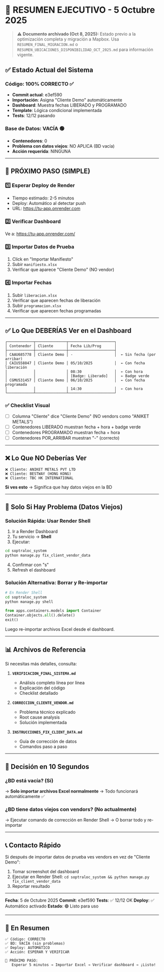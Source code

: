 # 🎯 RESUMEN EJECUTIVO - 5 Octubre 2025

> ⚠️ **Documento archivado (Oct 8, 2025):** Estado previo a la optimización completa y migración a Mapbox. Usa `RESUMEN_FINAL_MIGRACION.md` o `RESUMEN_UBICACIONES_DISPONIBILIDAD_OCT_2025.md` para información vigente.

## ✅ Estado Actual del Sistema

### Código: 100% CORRECTO ✅
- **Commit actual**: e3ef590
- **Importación**: Asigna "Cliente Demo" automáticamente
- **Dashboard**: Muestra fechas LIBERADO y PROGRAMADO
- **Template**: Lógica condicional implementada
- **Tests**: 12/12 pasando

### Base de Datos: VACÍA 🟢
- **Contenedores**: 0
- **Problema con datos viejos**: NO APLICA (BD vacía)
- **Acción requerida**: NINGUNA

---

## 🚀 PRÓXIMO PASO (SIMPLE)

### 1️⃣ Esperar Deploy de Render
- Tiempo estimado: 2-5 minutos
- Deploy: Automático al detectar push
- URL: https://tu-app.onrender.com

### 2️⃣ Verificar Dashboard
Ve a: https://tu-app.onrender.com/

### 3️⃣ Importar Datos de Prueba
1. Click en "Importar Manifiesto"
2. Subir `manifiesto.xlsx`
3. Verificar que aparece "Cliente Demo" (NO vendor)

### 4️⃣ Importar Fechas
1. Subir `liberacion.xlsx`
2. Verificar que aparecen fechas de liberación
3. Subir `programacion.xlsx`
4. Verificar que aparecen fechas programadas

---

## ✅ Lo Que DEBERÍAS Ver en el Dashboard

```
┌────────────┬──────────────┬─────────────────────┐
│ Contenedor │ Cliente      │ Fecha Lib/Prog      │
├────────────┼──────────────┼─────────────────────┤
│ CAAU685778 │ Cliente Demo │ -                   │  ← Sin fecha (por arribar)
│ CAIU558847 │ Cliente Demo │ 05/10/2025          │  ← Con fecha liberación
│            │              │ 08:30               │  ← Con hora
│            │              │ [Badge: Liberado]   │  ← Badge verde
│ CGMU531457 │ Cliente Demo │ 06/10/2025          │  ← Con fecha programada
│            │              │ 14:30               │  ← Con hora
└────────────┴──────────────┴─────────────────────┘
```

### ✅ Checklist Visual
- [ ] Columna "Cliente" dice "Cliente Demo" (NO vendors como "ANIKET METALS")
- [ ] Contenedores LIBERADO muestran fecha + hora + badge verde
- [ ] Contenedores PROGRAMADO muestran fecha + hora
- [ ] Contenedores POR_ARRIBAR muestran "-" (correcto)

---

## ❌ Lo Que NO Deberías Ver

```
❌ Cliente: ANIKET METALS PVT LTD
❌ Cliente: BESTWAY (HONG KONG)
❌ Cliente: TBC HK INTERNATIONAL
```

**Si ves esto** → Significa que hay datos viejos en la BD

---

## 🔧 Solo Si Hay Problema (Datos Viejos)

### Solución Rápida: Usar Render Shell

1. Ir a Render Dashboard
2. Tu servicio → **Shell**
3. Ejecutar:

```bash
cd soptraloc_system
python manage.py fix_client_vendor_data
```

4. Confirmar con "s"
5. Refresh el dashboard

### Solución Alternativa: Borrar y Re-importar

```bash
# En Render Shell
cd soptraloc_system
python manage.py shell
```

```python
from apps.containers.models import Container
Container.objects.all().delete()
exit()
```

Luego re-importar archivos Excel desde el dashboard.

---

## 📊 Archivos de Referencia

Si necesitas más detalles, consulta:

1. **`VERIFICACION_FINAL_SISTEMA.md`**
   - Análisis completo línea por línea
   - Explicación del código
   - Checklist detallado

2. **`CORRECCION_CLIENTE_VENDOR.md`**
   - Problema técnico explicado
   - Root cause analysis
   - Solución implementada

3. **`INSTRUCCIONES_FIX_CLIENT_DATA.md`**
   - Guía de corrección de datos
   - Comandos paso a paso

---

## 🎯 Decisión en 10 Segundos

### ¿BD está vacía? (Sí)
→ **Solo importar archivos Excel normalmente**
→ Todo funcionará automáticamente ✅

### ¿BD tiene datos viejos con vendors? (No actualmente)
→ Ejecutar comando de corrección en Render Shell
→ O borrar todo y re-importar

---

## 📞 Contacto Rápido

Si después de importar datos de prueba ves vendors en vez de "Cliente Demo":
1. Tomar screenshot del dashboard
2. Ejecutar en Render Shell: `cd soptraloc_system && python manage.py fix_client_vendor_data`
3. Reportar resultado

---

**Fecha**: 5 de Octubre 2025
**Commit**: e3ef590
**Tests**: ✅ 12/12 OK
**Deploy**: ✅ Automático activado
**Estado**: 🟢 Listo para uso

---

## 🎉 En Resumen

```
✅ Código: CORRECTO
✅ BD: VACÍA (sin problemas)
✅ Deploy: AUTOMÁTICO
✅ Acción: ESPERAR Y VERIFICAR

🎯 PRÓXIMO PASO:
   Esperar 5 minutos → Importar Excel → Verificar dashboard → ¡Listo!
```

